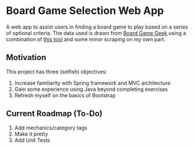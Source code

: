 # Board Game Selection Web App

A web app to assist users in finding a board game to play based on a series of optional criteria. The data used is drawn from [Board Game Geek](https://boardgamegeek.com/) using a combination of [this tool](https://github.com/mcdemarco/bgg_pull/tree/fans) and some minor scraping on my own part.

## Motivation

This project has three (selfish) objectives:

1. Increase familiarity with Spring framework and MVC architecture
2. Gain some experience using Java beyond completing exercises
3. Refresh myself on the basics of Bootstrap

## Current Roadmap (To-Do)

1. Add mechanics/category tags
1. Make it pretty
1. Add Unit Tests
